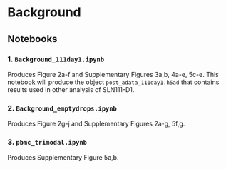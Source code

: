 # Background

## Notebooks

### 1. `Background_111day1.ipynb`
Produces Figure 2a-f and Supplementary Figures 3a,b, 4a-e, 5c-e.
This notebook will produce the object `post_adata_111day1.h5ad` that contains results used in other analysis of SLN111-D1.

### 2. `Background_emptydrops.ipynb`
Produces Figure 2g-j and Supplementary Figures 2a-g, 5f,g.

### 3. `pbmc_trimodal.ipynb`
Produces Supplementary Figure 5a,b.
